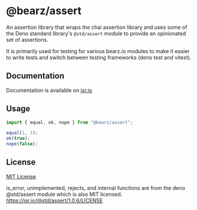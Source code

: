 # @bearz/assert

An assertion library that wraps the chai assertion library
and uses some of the Deno standard library's `@std/assert` module
to provide an opinionated set of assertions.
 
It is primarily used for testing for various bearz.io modules to make it
easier to write tests and switch between testing frameworks (deno test and vitest).

## Documentation

Documentation is available on [jsr.io](https://jsr.io/@bearz/assert/doc)

## Usage
```typescript
import { equal, ok, nope } from "@bearz/assert";

equal(1, 1);
ok(true);
nope(false);
```

## License

[MIT License](./LICENSE.md)

is_error, unimplemented, rejects, and internal functions are from
the deno @std/assert module which is also MIT licensed.
https://jsr.io/@std/assert/1.0.6/LICENSE